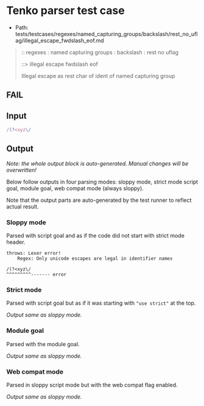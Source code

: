 # Tenko parser test case

- Path: tests/testcases/regexes/named_capturing_groups/backslash/rest_no_uflag/illegal_escape_fwdslash_eof.md

> :: regexes : named capturing groups : backslash : rest no uflag
>
> ::> illegal escape fwdslash eof
>
> Illegal escape as rest char of ident of named capturing group

## FAIL

## Input

`````js
/(?<xyz\/
`````

## Output

_Note: the whole output block is auto-generated. Manual changes will be overwritten!_

Below follow outputs in four parsing modes: sloppy mode, strict mode script goal, module goal, web compat mode (always sloppy).

Note that the output parts are auto-generated by the test runner to reflect actual result.

### Sloppy mode

Parsed with script goal and as if the code did not start with strict mode header.

`````
throws: Lexer error!
    Regex: Only unicode escapes are legal in identifier names

/(?<xyz\/
^^^^^^^^^------- error
`````

### Strict mode

Parsed with script goal but as if it was starting with `"use strict"` at the top.

_Output same as sloppy mode._

### Module goal

Parsed with the module goal.

_Output same as sloppy mode._

### Web compat mode

Parsed in sloppy script mode but with the web compat flag enabled.

_Output same as sloppy mode._
